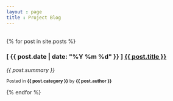 ```yaml
---
layout : page
title : Project Blog
---
```


<div class="row">
	<div class="span2">&nbsp;</div>
	<div class="span8">
	{% for post in site.posts %}	
		<h3><b>[ {{ post.date | date: "%Y %m %d" }} ]</b> <a href="{{ post.url }}">{{ post.title }}</a></h3>
		<p><i>{{ post.summary }}</i></p>
		<p><small>Posted in <b>{{ post.category }}</b> by <b> {{ post.author }} </b> </small></p>
	{% endfor %}			
	</div>
	<div class="span2">&nbsp;</div>
</div>
